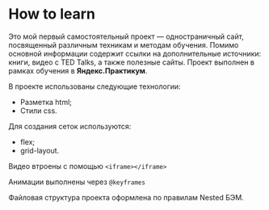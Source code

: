 # How to learn

Это мой первый самостоятельный проект — одностраничный сайт, посвященный различным техникам и методам обучения. Помимо основной информации содержит ссылки на дополнительные источники: книги, видео с TED Talks, а также полезные сайты.
Проект выполнен в рамках обучения в **Яндекс.Практикум**.

В проекте использованы следующие технологии:
* Разметка html;
* Стили css.

Для создания сеток используются:
* flex;
* grid-layout.

Видео втроены с помощью ```<iframe></iframe>```

Анимации выполнены через ```@keyframes```

Файловая структура проекта оформлена по правилам Nested БЭМ.
